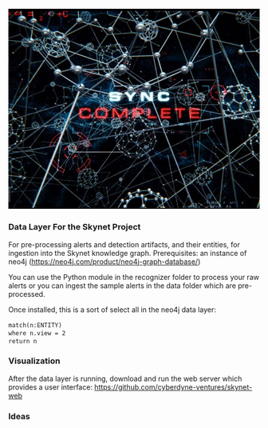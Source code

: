 ![Alt text](img/synch.jpg)

### Data Layer For the Skynet Project

For pre-processing alerts and detection artifacts, and their entities, for ingestion into the Skynet knowledge graph. Prerequisites: an instance of neo4j 
(https://neo4j.com/product/neo4j-graph-database/)

You can use the Python module in the recognizer folder to process your raw alerts or you can ingest the sample alerts in the data folder which are pre-processed. 

Once installed, this is a sort of select all in the neo4j data layer:

```
match(n:ENTITY)
where n.view = 2
return n
```
### Visualization

After the data layer is running, download and run the web server which provides a user interface: https://github.com/cyberdyne-ventures/skynet-web

### Ideas



